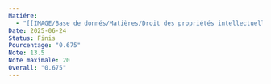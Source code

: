 ```yaml
---
Matiére:
  - "[[IMAGE/Base de donnés/Matières/Droit des propriétés intellectuelles/Droit des propriétés intellectuelles\\|Droit des propriétés intellectuelles]]"
Date: 2025-06-24
Status: Finis
Pourcentage: "0.675"
Note: 13.5
Note maximale: 20
Overall: "0.675"
---
```

